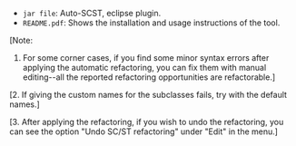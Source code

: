 - `jar file`:  Auto-SCST, eclipse plugin.
- `README.pdf`: Shows the installation and usage instructions of the tool.

[Note:
1. For some corner cases, if you find some minor syntax errors after applying the automatic refactoring, you can fix them with manual editing--all the reported refactoring opportunities are refactorable.]

[2. If giving the custom names for the subclasses fails, try with the default names.]

[3. After applying the refactoring, if you wish to undo the refactoring, you can see the option "Undo SC/ST refactoring" under "Edit" in the menu.]



